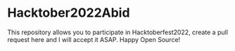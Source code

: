 # Hacktober2022Abid
This repository allows you to participate in Hacktoberfest2022, create a pull request here and I will accept it ASAP. Happy Open Source!
